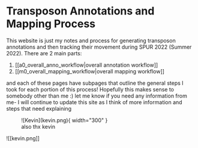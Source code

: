 # Transposon Annotations and Mapping Process

This website is just my notes and process for generating transposon annotations and then tracking their movement during SPUR 2022 (Summer 2022). There are 2 main parts:

1. [[a0_overall_anno_workflow|overall annotation workflow]]
2. [[m0_overall_mapping_workflow|overall mapping workflow]]

and each of these pages have subpages that outline the general steps I took for each portion of this process! Hopefully this makes sense to somebody other than me :) let me know if you need any information from me- I will continue to update this site as I think of more information and steps that need explaining


<figure markdown>
  ![Kevin](kevin.png){ width="300" }
  <figcaption>also thx kevin</figcaption>
</figure>

![[kevin.png]]
